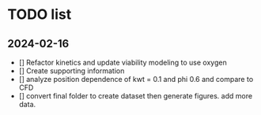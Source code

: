 # TODO list 

## 2024-02-16

- [] Refactor kinetics and update viability modeling to use oxygen 
- [] Create supporting information
- [] analyze position dependence of kwt = 0.1 and phi 0.6 and compare to CFD
- [] convert final folder to create dataset then generate figures. add more data. 